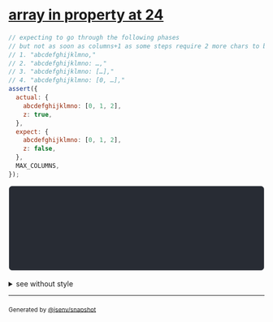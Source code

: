 # [array in property at 24](../../max_columns.test.js#L84)

```js
// expecting to go through the following phases
// but not as soon as columns+1 as some steps require 2 more chars to be displayed
// 1. "abcdefghijklmno,"
// 2. "abcdefghijklmno: …,"
// 3. "abcdefghijklmno: […],"
// 4. "abcdefghijklmno: [0, …],"
assert({
  actual: {
    abcdefghijklmno: [0, 1, 2],
    z: true,
  },
  expect: {
    abcdefghijklmno: [0, 1, 2],
    z: false,
  },
  MAX_COLUMNS,
});
```

![img](throw.svg)

<details>
  <summary>see without style</summary>

```console
AssertionError: actual and expect are different

actual: {
  abcdefghijklmno: […],
  z: true,
}
expect: {
  abcdefghijklmno: […],
  z: false,
}
```

</details>


---

<sub>
  Generated by <a href="https://github.com/jsenv/core/tree/main/packages/tooling/snapshot">@jsenv/snapshot</a>
</sub>

